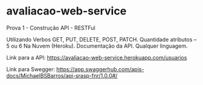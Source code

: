 # avaliacao-web-service

Prova 1 - Construção API - RESTFul  

  Utilizando Verbos GET, PUT, DELETE, POST, PATCH.
  Quantidade atributos – 5 ou 6
  Na Nuvem (Heroku).
  Documentação da API.
  Qualquer linguagem.

  Link para a API:
    https://avaliacao-web-service.herokuapp.com/usuarios

  Link para Swegger:
    https://app.swaggerhub.com/apis-docs/MichaelBSBarros/api-srasp-fnr/1.0.0#/
